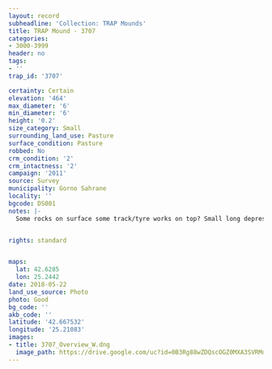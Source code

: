 ```yaml
---
layout: record
subheadline: 'Collection: TRAP Mounds'
title: TRAP Mound - 3707
categories:
- 3000-3999
header: no
tags:
- ''
trap_id: '3707'

certainty: Certain
elevation: '464'
max_diameter: '6'
min_diameter: '6'
height: '0.2'
size_category: Small
surrounding_land_use: Pasture
surface_condition: Pasture
robbed: No
crm_condition: '2'
crm_intactness: '2'
campaign: '2011'
source: Survey
municipality: Gorno Sahrane
locality: ''
bgcode: DS001
notes: |-
  Some rocks on surface some track/tyre works on top? Small long depressions.


rights: standard


maps:
  lat: 42.6285
  lon: 25.2442
date: 2018-05-22
land_use_source: Photo
photo: Good
bg_code: ''
akb_code: ''
latitude: '42.667532'
longitude: '25.21083'
images:
- title: 3707_Overview_W.dng
  image_path: https://drive.google.com/uc?id=0B3Rg88wZDQscOGZ0MXA3SVRMdlE
---
```

